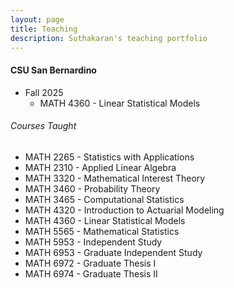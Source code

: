```yaml
---
layout: page
title: Teaching
description: Suthakaran's teaching portfolio
---
```

#### CSU San Bernardino
* Fall 2025
   * <a style="text-decoration:none" href="../pages/LinStatModProj.html" target="_blank" rel="noopener noreferrer">MATH 4360 - Linear Statistical Models
  
###### Courses Taught
   * <a style="text-decoration:none" href="../pages/StatApp.html" target="_blank" rel="noopener noreferrer">MATH 2265 - Statistics with Applications</a>
   * MATH 2310 - Applied Linear Algebra
   * MATH 3320 - Mathematical Interest Theory
   * MATH 3460 - Probability Theory
   * MATH 3465 - Computational Statistics
   * MATH 4320 - Introduction to Actuarial Modeling
   * MATH 4360 - Linear Statistical Models
   * MATH 5565 - Mathematical Statistics
   * MATH 5953 - Independent Study
   * MATH 6953 - Graduate Independent Study
   * MATH 6972 - Graduate Thesis I
   * MATH 6974 - Graduate Thesis II

